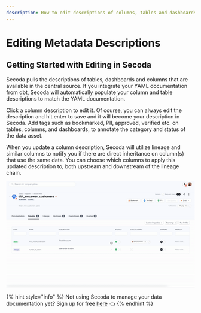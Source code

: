 ```yaml
---
description: How to edit descriptions of columns, tables and dashboards
---
```


# Editing Metadata Descriptions

## **Getting Started with Editing in Secoda** <a href="#h_3a4bfd6458" id="h_3a4bfd6458"></a>

Secoda pulls the descriptions of tables, dashboards and columns that are available in the central source. If you integrate your YAML documentation from dbt, Secoda will automatically populate your column and table descriptions to match the YAML documentation.&#x20;

Click a column description to edit it. Of course, you can always edit the description and hit enter to save and it will become your description in Secoda. Add tags such as bookmarked, PII, approved, verified etc. on tables, columns, and dashboards, to annotate the category and status of the data asset.

When you update a column description, Secoda will utilize lineage and similar columns to notify you if there are direct inheritance on column(s) that use the same data. You can choose which columns to apply this updated description to, both upstream and downstream of the lineage chain.&#x20;

![](<../../.gitbook/assets/ezgif.com-gif-maker (7).gif>)

{% hint style="info" %}
Not using Secoda to manage your data documentation yet? Sign up for free [here](https://app.secoda.co/auth/realms/master/protocol/openid-connect/registrations?clie\[%E2%80%A6]openid%20email\&redirect\_uri=https://app.secoda.co\&kc\_locale=en) 👈
{% endhint %}
